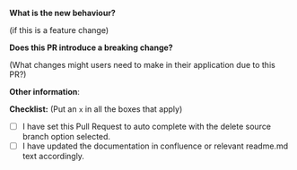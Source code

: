 **What is the new behaviour?**

(if this is a feature change)


**Does this PR introduce a breaking change?** 

(What changes might users need to make in their application due to this PR?)



**Other information**:

**Checklist:** (Put an `x` in all the boxes that apply)
- [ ] I have set this Pull Request to auto complete with the delete source branch option selected.
- [ ] I have updated the documentation in confluence or relevant readme.md text accordingly.